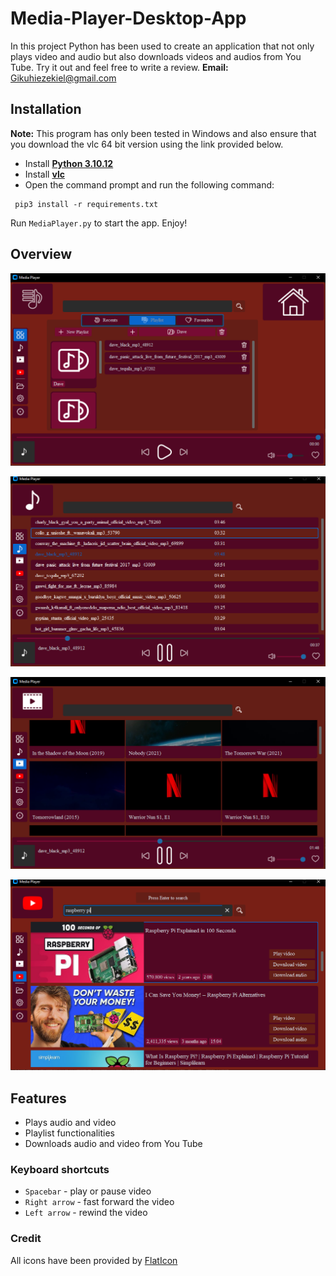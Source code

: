 # **Media-Player-Desktop-App**
In this project Python has been used to create an application that not only plays video and audio but also downloads videos and audios from You Tube. Try it out and feel free to write a review.
**Email:** Gikuhiezekiel@gmail.com

## **Installation**
**Note:** This program has only been tested in Windows and also ensure that you download the vlc 64 bit version using the link provided below.
- Install **[Python 3.10.12](https://www.python.org/downloads/release/python-31012/)**
- Install **[vlc](https://get.videolan.org/vlc/3.0.18/win64/vlc-3.0.18-win64.exe)**
- Open the command prompt and run the following command:
 ``` 
  pip3 install -r requirements.txt 
  ```
Run ` MediaPlayer.py ` to start the app. Enjoy!

## **Overview**
![Home](Screenshots/playlist.PNG)

![Music](Screenshots/songs.PNG)

![Video](Screenshots/videos.PNG)

![You Tube](Screenshots/youtube.PNG)

## **Features**
- Plays audio and video
- Playlist functionalities
- Downloads audio and video from You Tube

### Keyboard shortcuts
- ` Spacebar ` - play or pause video
- ` Right arrow ` - fast forward the video 
- ` Left arrow ` - rewind the video

### Credit
All icons have been provided by [FlatIcon](https://www.flaticon.com/)